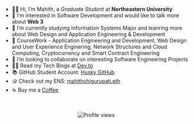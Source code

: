 - 👋🏻 Hi, I’m Mahith, a _Graduate Student_ at **Northeastern University**
- 👀 I’m interested in Software Development and would like to talk more about **Web 3**
- 🌱 I’m currently studying Information Systems Major and leanring more about Web Design and Application Engineering & Development
- 📖 CourseWork - Application Engineering and Development, Web Design and User Experience Enginering, Network Structures and Cloud Computing, Cryptocurrency and Smart Contract Engineering
- 💞️ I’m looking to collaborate on interesting Software Engineering Projects
- ✍🏻 Read my Tech Blogs at <a href="https://www.dev.to/mahithchigurupati" target="_blank">Dev.to</a>
- 📚 GitHub Student Account: <a href="https://github.com/SaiMahith-Chigurupati" target="_blank">Husky GitHub</a>
- 🪙 Check out my ENS: <a href="http://ens.domains.com/mahithchigurupati.eth" target="_blank">mahithchigurupati.eth</a>
- ☕️ Buy me a <a href="https://bmc.link/mahithch" target="_blank">Coffee</a>
<br>

<p align="center"><img src="https://gpvc.arturio.dev/MahithChigurupati" alt="Profile views"></p>
